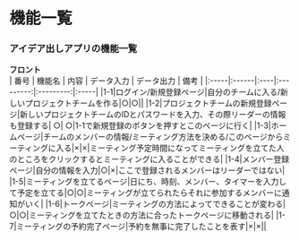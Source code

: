 # 機能一覧
### アイデア出しアプリの機能一覧
**フロント**<br>
 | 番号 | 機能名 | 内容 | データ入力 | データ出力 | 備考 |
 |:-----|:------|:----|:---------:|:---------:|:-----|
 |1-1|ログイン/新規登録ページ|自分のチームに入る/新しいプロジェクトチームを作る|○|○||
 |1-2|プロジェクトチームの新規登録ページ|新しいプロジェクトチームのIDとパスワードを入力、その際リーダーの情報も登録する| ○| ○|1-1で新規登録のボタンを押すとこのページに行く|
 |1-3|ホームページ|チームのメンバーの情報/ミーティング方法を決める/このページからミーティングに入る|×|×|ミーティング予定時間になってミーティングを立てた人のところをクリックするとミーティングに入ることができる|
 |1-4|メンバー登録ページ|自分の情報を入力|○|×|ここで登録されるメンバーはリーダーではない|
 |1-5|ミーティングを立てるページ|日にち、時刻、メンバー、タイマーを入力して予定を立てる|○|○|ミーティングが立てられたらそれに参加するメンバーに通知がいく|
 |1-6|トークページ|ミーティングの方法によってできることが変わる|○|○|ミーティングを立てたときの方法に合ったトークページに移動される|
 |1-7|ミーティングの予約完了ページ|予約を無事に完了したことを表す|×|×||
